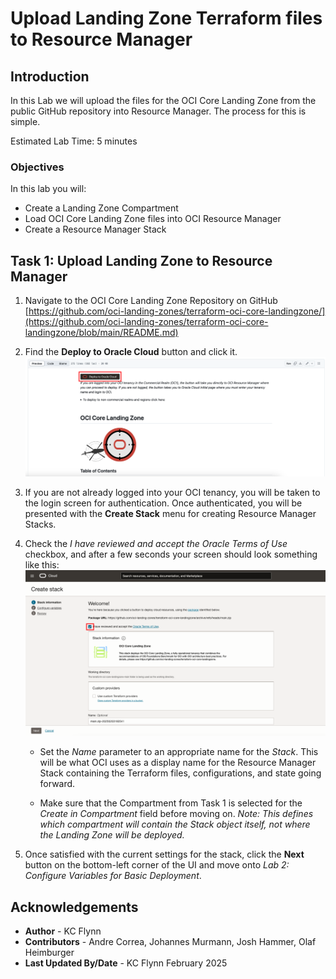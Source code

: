 # Upload Landing Zone Terraform files to Resource Manager

## Introduction

In this Lab we will upload the files for the OCI Core Landing Zone from the public GitHub repository into Resource Manager. The process for this is simple.

Estimated Lab Time: 5 minutes

### Objectives

In this lab you will:

- Create a Landing Zone Compartment
- Load OCI Core Landing Zone files into OCI Resource Manager
- Create a Resource Manager Stack

## Task 1: Upload Landing Zone to Resource Manager

1. Navigate to the OCI Core Landing Zone Repository on GitHub [https://github.com/oci-landing-zones/terraform-oci-core-landingzone/](https://github.com/oci-landing-zones/terraform-oci-core-landingzone/blob/main/README.md)

2. Find the __Deploy to Oracle Cloud__ button and click it. ![Deploy to Oracle Cloud Button](images/button.png "The Deploy to Oracle Cloud button in the repository README.md")

3. If you are not already logged into your OCI tenancy, you will be taken to the login screen for authentication. Once authenticated, you will be presented with the __Create Stack__ menu for creating Resource Manager Stacks.

4. Check the _I have reviewed and accept the Oracle Terms of Use_ checkbox, and after a few seconds your screen should look something like this: ![Create Stack Screen](images/create-stack.png "The Resource Manager Stack configurations screen")

    - Set the _Name_ parameter to an appropriate name for the _Stack_. This will be what OCI uses as a display name for the Resource Manager Stack containing the Terraform files, configurations, and state going forward.

    - Make sure that the Compartment from Task 1 is selected for the _Create in Compartment_ field before moving on. _Note: This defines which compartment will contain the Stack object itself, not where the Landing Zone will be deployed._

5. Once satisfied with the current settings for the stack, click the __Next__ button on the bottom-left corner of the UI and move onto _Lab 2: Configure Variables for Basic Deployment_.

## Acknowledgements

- __Author__ - KC Flynn
- __Contributors__ - Andre Correa, Johannes Murmann, Josh Hammer, Olaf Heimburger
- __Last Updated By/Date__ - KC Flynn February 2025
